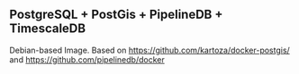 ## PostgreSQL + PostGis + PipelineDB + TimescaleDB

Debian-based Image. Based on https://github.com/kartoza/docker-postgis/ and https://github.com/pipelinedb/docker 